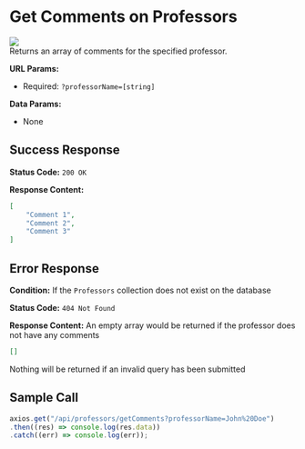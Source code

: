 # Get Comments on Professors
![](https://img.shields.io/badge/%2Fapi%2Fprofessors%2FgetComments-GET-brightgreen?style=flat-square)\
Returns an array of comments for the specified professor.

**URL Params:**
- Required: `?professorName=[string]`

**Data Params:**
- None

## Success Response
**Status Code:** `200 OK`

**Response Content:**
```json
[
    "Comment 1",
    "Comment 2",
    "Comment 3"
]
```

## Error Response
**Condition:** If the `Professors` collection does not exist on the database

**Status Code:** `404 Not Found`

**Response Content:**
An empty array would be returned if the professor does not have any comments
```json
[]
```
Nothing will be returned if an invalid query has been submitted


## Sample Call
```js
axios.get("/api/professors/getComments?professorName=John%20Doe")
.then((res) => console.log(res.data))
.catch((err) => console.log(err));
```
